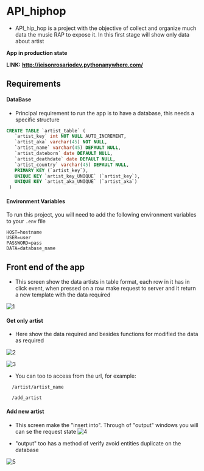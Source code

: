 
# API_hiphop

* API_hip_hop is a project with the objective of collect and organize much data the music RAP to expose it. In this first stage will show only data about artist

**App in production state**

**LINK:** **http://jeisonrosariodev.pythonanywhere.com/**
## Requirements 

#### DataBase

* Principal requirement to run the app is to have a database, this needs a specific structure

```SQL
CREATE TABLE `artist_table` (
   `artist_key` int NOT NULL AUTO_INCREMENT,
   `artist_aka` varchar(45) NOT NULL,
   `artist_name` varchar(45) DEFAULT NULL,
   `artist_dateborn` date DEFAULT NULL,
   `artist_deathdate` date DEFAULT NULL,
   `artist_country` varchar(45) DEFAULT NULL,
   PRIMARY KEY (`artist_key`),
   UNIQUE KEY `artist_key_UNIQUE` (`artist_key`),
   UNIQUE KEY `artist_aka_UNIQUE` (`artist_aka`)
 )
```

#### Environment Variables
To run this project, you will need to add the following environment variables to your `.env` file

```
HOST=hostname
USER=user
PASSWORD=pass
DATA=database_name
```
## Front end of the app
* This screen show the data artists in table format, each row in it has in click event, when pressed on a row make request to server and it return a new template with the data required

![1](https://github.com/jeisonrosario66/API_hiphop/assets/96961824/6c2c7a37-0474-40d4-8e1b-82ee96e633f4)

#### Get only artist
* Here show the data required and besides functions for modified the data as required

![2](https://github.com/jeisonrosario66/API_hiphop/assets/96961824/75adf39c-e02a-44bf-b89c-af9d8e788a7c)



![3](https://github.com/jeisonrosario66/API_hiphop/assets/96961824/94bf468f-a932-43f0-9f69-d2512a2c1e06)

* You can too to access from the url, for example: 
```http
  /artist/artist_name
```
```http
  /add_artist
```

#### Add new artist
* This screen make the "insert into". Through of "output" windows you will can se the request state
![4](https://github.com/jeisonrosario66/API_hiphop/assets/96961824/7c41c9d5-3a96-40ab-9335-95a2d69cf734)

* "output" too has a method of verify avoid entities duplicate on the database

![5](https://github.com/jeisonrosario66/API_hiphop/assets/96961824/55fcfdc7-899f-4443-a781-e808a817efda)
